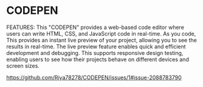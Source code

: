 # CODEPEN
FEATURES:
This "CODEPEN" provides a web-based code editor where users
can write HTML, CSS, and JavaScript code in real-time.
As you code, This provides an instant live preview 
of your project, allowing you to see the results in real-time.
The live preview feature enables
quick and efficient development and debugging.
This supports responsive design testing,
enabling users to see how their projects behave
on different devices and screen sizes.

https://github.com/Riya78278/CODEPEN/issues/1#issue-2088783790
